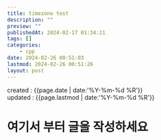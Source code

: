 ```yaml
---
title: timezone test
description: ""
preview: ""
publishedAt: 2024-02-17 01:34:21
tags: []
categories:
    - cpp
date: 2024-02-26 00:51:03
lastmod: 2024-02-26 00:51:26
layout: post
---
```


created : {{page.date | date:'%Y-%m-%d %R'}}  
updated : {{page.lastmod | date:'%Y-%m-%d %R'}}

# 여기서 부터 글을 작성하세요



